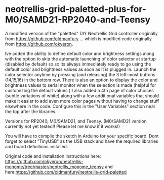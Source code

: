 # neotrellis-grid-paletted-plus-for-M0/SAMD21-RP2040-and-Teensy

A modified version of the "paletted" DIY Neotrellis Grid controller originally from https://github.com/oldmanfury ... which is modified code originally from https://github.com/okyeron. 

Ive added the ability to define default color and brightness settings along with the option to skip the automatic launching of color selector at startup (disabled by default) so so its always immediately ready to go using the default color and brightness values as soon as it is plugged in.   Launch the color selector anytime by pressing (and releasing) the 3 left-most buttons (14,15,16) in the bottom row. 
There is also an option to display the color and brightness values to serial monitor when the selection is made (helpful for customizing the default values.) I also added a 4th page of color choices (subtle variations of white) along with a few additional variables that should make it easier to add even more color pages without having to change stuff elsewhere in the code.  Configure this in the "User Variables" section near the top after the libraries.

Versions for RP2040, M0/SAMD21, and Teensy.  (M0/SAMD21 version currently not yet tested!! Please let me know if it works!)

You will have to complie the sketch in Arduino for your specific board. Dont forget to select "TinyUSB" as the USB stack and have the required libraries and board definitions installed.

Original code and installation instructions here: https://github.com/okyeron/neotrellis-monome/tree/master/neotrellis_monome_teensy  and here:https://github.com/oldmanfury/neotrellis-grid-paletted


